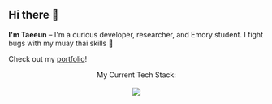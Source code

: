 ## Hi there 👋

**I'm Taeeun** – I'm a curious developer, researcher, and Emory student. I fight bugs with my muay thai skills 🥊

Check out my [portfolio](https://taeeunkim.vercel.app/)!
<br/>

<p align="center">
  My Current Tech Stack:
  <br/>
  <br/>
  <a href="https://skillicons.dev">
    <img src="https://skillicons.dev/icons?i=go,js,ts,html,css,tailwind,nodejs,nextjs,react,py,pytorch,postgres,django,docker,figma" />
  </a>
</p>


<!--
**esunn0412/esunn0412** is a ✨ _special_ ✨ repository because its `README.md` (this file) appears on your GitHub profile.

Here are some ideas to get you started:

- 🔭 I’m currently working on ...
- 🌱 I’m currently learning ...
- 👯 I’m looking to collaborate on ...
- 🤔 I’m looking for help with ...
- 💬 Ask me about ...
- 📫 How to reach me: ...
- 😄 Pronouns: ...
- ⚡ Fun fact: ...
-->
